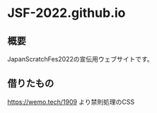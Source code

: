# JSF-2022.github.io  
## 概要  
JapanScratchFes2022の宣伝用ウェブサイトです。
## 借りたもの
https://wemo.tech/1909 より禁則処理のCSS
